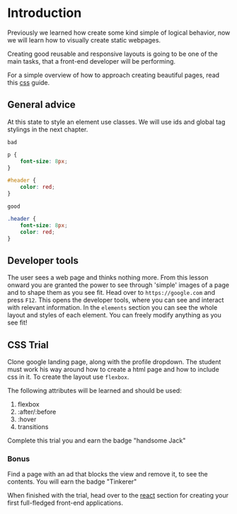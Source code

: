 # Introduction
Previously we learned how create some kind simple of logical behavior, now
we will learn how to visually create static webpages.

Creating good reusable and responsive layouts is going to be
one of the main tasks, that a front-end developer will be performing.

For a simple overview of how to approach creating beautiful pages, read this
[css][css] guide.

## General advice
At this state to style an element use classes. We will use ids and global tag
stylings in the next chapter.

`bad`

```css
p {
    font-size: 8px;
}

#header {
    color: red;
}
```

`good`

```css
.header {
    font-size: 8px;
    color: red;
}
```

## Developer tools
The user sees a web page and thinks nothing more. From this lesson
onward you are granted the power to see through 'simple' images of a page and
to shape them as you see fit. Head over to `https://google.com` and press
`F12`. This opens the developer tools, where you can see and interact with
relevant information. In the `elements` section you can see the whole layout and
styles of each element. You can freely modify anything as you see fit!

## CSS Trial
Clone google landing page, along with the profile dropdown.
The student must work his way around how to create a html page and how to
include css in it. To create the layout use `flexbox`.

The following attributes will be learned and should be used:
1. flexbox
2. :after/:before
3. :hover
4. transitions

Complete this trial you and earn the badge "handsome Jack"

### Bonus
Find a page with an ad that blocks the view and remove it, to see the
contents. You will earn the badge "Tinkerer"

When finished with the trial, head over to the [react][react] section for
creating your first full-fledged front-end applications.

[css]: https://piratefsh.github.io/how-to/2016/01/27/how-to-think-in-css.html
[react]: https://github.com/mihaildono/padawan-project/blob/master/padawan/react.md
